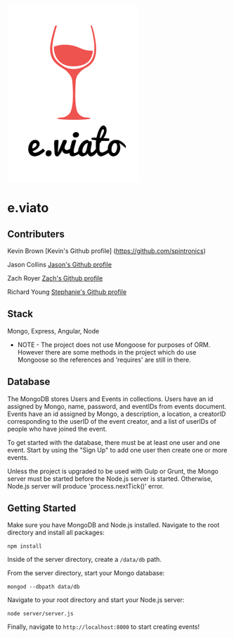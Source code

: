 ![lunchcorgi](/client/assets/login.gif)

e.viato
===========================

Contributers
------------

Kevin Brown [Kevin's Github profile] (https://github.com/spintronics)

Jason Collins [Jason's Github profile](https://github.com/SaintEmbers)

Zach Royer [Zach's Github profile](https://github.com/zroyer)

Richard Young [Stephanie's Github profile](https://github.com/youngrichard)


Stack
-----

Mongo, Express, Angular, Node

 - NOTE -
The project does not use Mongoose for purposes of ORM.  However there are some methods in the project which do use Mongoose so the references and 'requires' are still in there.

Database
--------

The MongoDB stores Users and Events in collections. Users have an id assigned by Mongo, name, password, and eventIDs from events document. Events have an id assigned by Mongo, a description, a location, a creatorID corresponding to the userID of the event creator, and a list of userIDs of people who have joined the event.

To get started with the database, there must be at least one user and one event.  Start by using the "Sign Up" to add one user then create one or more events.

Unless the project is upgraded to be used with Gulp or Grunt, the Mongo server must be started before the Node.js server is started.  Otherwise, Node.js server will produce 'process.nextTick()' error.

Getting Started
------
Make sure you have MongoDB and Node.js installed. Navigate to the root directory and install all packages:

```
npm install
```

Inside of the server directory, create a `/data/db` path.

From the server directory, start your Mongo database:

```
mongod --dbpath data/db
```

Navigate to your root directory and start your Node.js server:

```
node server/server.js
```

Finally, navigate to `http://localhost:8000` to start creating events!